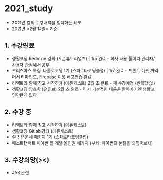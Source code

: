 # 2021_study
- 2021년 강의 수강내역을 정리하는 레포 
- 2021년 <2월 14일> 기준

## 1. 수강완료
- 생활코딩 Redmine 강좌 (오픈튜토리얼즈) | 1/5 완료 - 회사 사용 툴이라 관리자/사용자 관점에서 공부
- 크리스마스 특집: 나홀로코딩 1기 (스파르타코딩클럽) | 1/7 완료 - 프론트 기초 까먹어서 리마인드, Firebase 이용 배포연습 완료
- 리액트와 함께 장고 시작하기 (에듀캐스트) 2월 초 완료 - 재 수강예정 (반복학습!)
- 생활코딩 암호학 (유튜브) 2월 초 완료 - 역시 기본적인 내용을 알아가기엔 생활코딩만한게 없다

## 2. 수강 중
- 리액트와 함께 장고 시작하기 (에듀캐스트)
- 생활코딩 Gitlab 강좌 (에듀캐스트)
- 설 신년운세 패키지 1기 (스파르타코딩클럽)
- 패스트캠퍼트 파이썬 웹 개발 올인원 패키지 (부제: 파이썬의 본질을 되짚어보자)

## 3. 수강희망(><)
- JAS 관련
